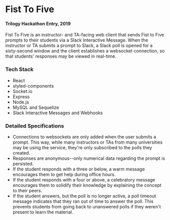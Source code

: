 # Fist To Five
#### Trilogy Hackathon Entry, 2019

Fist To Five is an instructor- and TA-facing web client that sends Fist to Five prompts to their students via a Slack Interactive Message. When the instructor or TA submits a prompt to Slack, a Slack poll is opened for a sixty-second window and the client establishes a websocket connection, so that students' responses may be viewed in real-time.

### Tech Stack
* React
* styled-components
* Socket.io
* Express
* Node.js
* MySQL and Sequelize
* Slack Interactive Messages and Webhooks

### Detailed Specifications
* Connections to websockets are only added when the user submits a prompt. This way, while many instructors or TAs from many universities may be using the service, they're only subscribed to the polls they created.
* Responses are anonymous--only numerical data regarding the prompt is persisted.
* If the student responds with a three or below, a warm message encourages them to get help during office hours.
* If the student responds with a four or above, a celebratory message encourages them to solidify their knowledge by explaining the concept to their peers.
* If the student answers, but the poll is no longer active, a poll timeout message indicates that they ran out of time to answer the poll. This prevents students from going back to unanswered polls if they weren't present to learn the material.